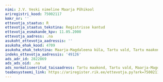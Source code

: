 ```yaml
---
nimi: J.V. Veski nimeline Maarja Põhikool
ariregistri_kood: 75002117
kmkr_nr: ''
ettevotja_staatus: R
ettevotja_staatus_tekstina: Registrisse kantud
ettevotja_esmakande_kpv: 11.05.2000
ettevotja_aadress: .na
asukoht_ettevotja_aadressis: ''
asukoha_ehak_kood: 4709
asukoha_ehak_tekstina: Maarja-Magdaleena küla, Tartu vald, Tartu maakond
indeks_ettevotja_aadressis: '49126'
ads_adr_id: 2822869
ads_ads_oid: .na
ads_normaliseeritud_taisaadress: Tartu maakond, Tartu vald, Maarja-Magdaleena küla
teabesysteemi_link: https://ariregister.rik.ee/ettevotja.py?ark=75002117&ref=rekvisiidid
---
```

